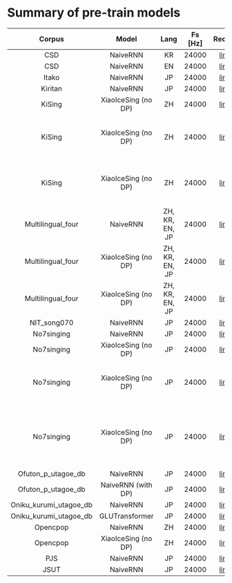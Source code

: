 # Summary of pre-train models

| Corpus                    | Model                 | Lang            | Fs [Hz] | Recipe                                                                                     | Download                                                                            | Note                                                          |
| :------------:            | :-------------------: | :---:           | :-----: | :---------------------------------------------------------------------------------------:  | :----------:                                                                        | :-----------------------------------------------------------: |
| CSD                       | NaiveRNN              | KR              | 24000   | [link](https://github.com/SJTMusicTeam/Muskits/tree/main/egs/csd/svs1)                     | [link](https://drive.google.com/open?id=106uufN_PN2UmbOh9XoNpTYRHqtbOON-U) |                                                               |
| CSD                       | NaiveRNN              | EN              | 24000   | [link](https://github.com/SJTMusicTeam/Muskits/tree/main/egs/csd/svs1)                     | [link](https://drive.google.com/open?id=1lSzL1wG_uoLEtXimMA_d91QmkhA5UlT9) |                                                               |
| Itako                     | NaiveRNN              | JP              | 24000   | [link](https://github.com/SJTMusicTeam/Muskits/tree/main/egs/itako/svs1)                   | [link](https://drive.google.com/file/d/16oaEMSWyMoTELJdHO3FCunfoS2C1-hTX/view?usp=sharing)             |                                                               |
| Kiritan                   | NaiveRNN              | JP              | 24000   | [link](https://github.com/SJTMusicTeam/Muskits/tree/main/egs/kiritan/svs1)                 | [link](https://drive.google.com/open?id=)            |                                                               |
| KiSing                    | XiaoIceSing (no DP)   | ZH              | 24000   | [link](https://github.com/SJTMusicTeam/Muskits/tree/main/egs/kising/svs1)                  | [link](https://drive.google.com/open?id=1e5mmJVFMpN9t3CbVuAealOLGqTXOEoCd)          |                                                               |
| KiSing                    | XiaoIceSing (no DP)   | ZH              | 24000   | [link](https://github.com/SJTMusicTeam/Muskits/tree/main/egs/kising/svs1)                  | [link](https://drive.google.com/open?id=1eN5RoGHP8NGBdFZbQdouvgNwNVCKjnen) | Pre-trained from multilinugal recipe                          |
| KiSing                    | XiaoIceSing (no DP)   | ZH              | 24000   | [link](https://github.com/SJTMusicTeam/Muskits/tree/main/egs/kising/svs1)                  | [link](https://drive.google.com/open?id=13HhAY6a-Dc4aIg3Ae3VTy8EhhUBXtvDL) | Pre-trained from Opencpop recipe                              |
| Multilingual_four         | NaiveRNN              | ZH, KR, EN, JP  | 24000   | [link](https://github.com/SJTMusicTeam/Muskits/tree/main/egs/multilingual_four/svs1)       | [link](https://drive.google.com/open?id=1bnHJ18t_nOusvSOhoDt9iIcXttvLzNcA) | No language ID                                                |
| Multilingual_four         | XiaoIceSing (no DP)   | ZH, KR, EN, JP  | 24000   | [link](https://github.com/SJTMusicTeam/Muskits/tree/main/egs/multilingual_four/svs1)       | [link](https://drive.google.com/open?id=14UrlKFgOAaRYb3lQq_Pwc_6fVKuzdzzr) | No language ID                                                |
| Multilingual_four         | XiaoIceSing (no DP)   | ZH, KR, EN, JP  | 24000   | [link](https://github.com/SJTMusicTeam/Muskits/tree/main/egs/multilingual_four/svs1)       | [link](https://drive.google.com/open?id=1l1xukqOGT_IqVlp3feKT9jFx1NoCQJG0) | With language ID                                              |
| NIT_song070               | NaiveRNN              | JP              | 24000   | [link](https://github.com/SJTMusicTeam/Muskits/tree/main/egs/natsume/svs1)                 | [link](https://drive.google.com/open?id=172knF3Ycbtm0rFexvumOuqHJ7EM1YFmM) |                                                               |
| No7singing                | NaiveRNN              | JP              | 24000   | [link](https://github.com/SJTMusicTeam/Muskits/tree/main/egs/no7singing/svs1)              | [link](https://drive.google.com/open?id=) |                                                               |
| No7singing                | XiaoIceSing (no DP)   | JP              | 24000   | [link](https://github.com/SJTMusicTeam/Muskits/tree/main/egs/no7singing/svs1)              | [link](https://drive.google.com/open?id=) |                                                               |
| No7singing                | XiaoIceSing (no DP)   | JP              | 24000   | [link](https://github.com/SJTMusicTeam/Muskits/tree/main/egs/no7singing/svs1)              | [link](https://drive.google.com/open?id=) | Pre-trained from multilinugal recipe                          |
| No7singing                | XiaoIceSing (no DP)   | JP              | 24000   | [link](https://github.com/SJTMusicTeam/Muskits/tree/main/egs/no7singing/svs1)              | [link](https://drive.google.com/open?id=) | Pre-trained from multilingual (add language ID) recipe        |
| Ofuton_p_utagoe_db        | NaiveRNN              | JP              | 24000   | [link](https://github.com/SJTMusicTeam/Muskits/tree/main/egs/ofuton_p_utagoe_db/svs1)      | [link](https://drive.google.com/open?id=14JNLdKf5MACIMES2vpQG73g8j0mj8BdV) |                                                               |
| Ofuton_p_utagoe_db        | NaiveRNN (with DP)    | JP              | 24000   | [link](https://github.com/SJTMusicTeam/Muskits/tree/main/egs/ofuton_p_utagoe_db/svs1)      | [link](https://drive.google.com/open?id=1xST7lZ6ss-GXxs4sBHSARSa-rSoAF9ma) |                                                               |
| Oniku_kurumi_utagoe_db    | NaiveRNN              | JP              | 24000   | [link](https://github.com/SJTMusicTeam/Muskits/tree/main/egs/oniku_kurumi_utagoe_db/svs1)  | [link](https://drive.google.com/open?id=)                                            |                                                               |
| Oniku_kurumi_utagoe_db    | GLUTransformer              | JP              | 24000   | [link](https://github.com/SJTMusicTeam/Muskits/tree/main/egs/oniku_kurumi_utagoe_db/svs1)  | [link](https://drive.google.com/file/d/1CuDXCDge-fZ6n4kAojHF6AKqqDsBFNMx/view?usp=sharing)                                            |                                                               |
| Opencpop                  | NaiveRNN              | ZH              | 24000   | [link](https://github.com/SJTMusicTeam/Muskits/tree/main/egs/opencpop/svs1)                | [link](https://drive.google.com/open?id=1lIuqmiZ392AbmVF39lKoBWfFcr0ArdAr) |                                                               |
| Opencpop                  | XiaoIceSing (no DP)   | ZH              | 24000   | [link](https://github.com/SJTMusicTeam/Muskits/tree/main/egs/opencpop/svs1)                | [link](https://drive.google.com/open?id=1c2ZdyPcoytOHu4w_GLgWu1VEZZ0Mshoa) |                                                               |
| PJS                       | NaiveRNN              | JP              | 24000   | [link](https://github.com/SJTMusicTeam/Muskits/tree/main/egs/pjs/svs1)                     | [link](https://drive.google.com/open?id=)                                            |                                                               |
| JSUT                  | NaiveRNN              | JP              | 24000   | [link](https://github.com/SJTMusicTeam/Muskits/tree/main/egs/jsut/svs1)                | [link](https://drive.google.com/file/d/1FWSfNGSDmoGlvl2rCloAQ7WdRfMiKkga/view?usp=sharing) |   
